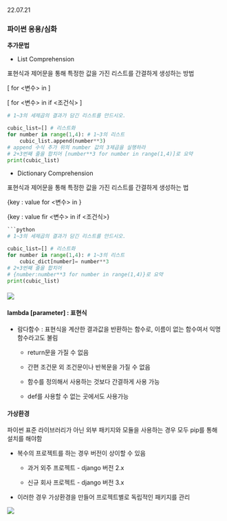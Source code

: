 22.07.21

### 파이썬 응용/심화

**추가문법**

- List Comprehension

표현식과 제어문을 통해 특정한 값을 가진 리스트를 간결하게 생성하는 방법

[ <expression> for <변수> in <iterable> ]

[<experession> for <변수> in <iterable> if <조건식> ]

```python
# 1~3의 세제곱의 결과가 담긴 리스트를 만드시오.

cubic_list=[] # 리스트화
for number in range(1,4): # 1~3의 리스트
    cubic_list.append(number**3) 
# append 수식 추가 위의 number 값의 3제곱을 실행하라
# 2+3번째 줄을 합치어 [number**3 for number in range(1,4)]로 요약
print(cubic_list)


```

- Dictionary Comprehension

표현식과 제어문을 통해 특정한 값을 가진 리스트를 간결하게 생성하는 법

{key : value for <변수> in <irerable>}

{key : value fir <변수> in <iterable> if <조건식>}

```python
```python
# 1~3의 세제곱의 결과가 담긴 리스트를 만드시오.

cubic_list=[] # 리스트화
for number in range(1,4): # 1~3의 리스트
    cubic_dict[number]= number**3 
# 2+3번째 줄을 합치어
# {number:number**3 for number in range(1,4)}로 요약
print(cubic_list)

```

#### ![](C:\Users\ehdgj\AppData\Roaming\marktext\images\2022-07-21-10-39-54-image.png)



#### lambda [parameter] : 표현식

- 람다함수 : 표현식을 계산한 결과값을 반환하는 함수로, 이름이 없는 함수여서 익명함수라고도 불림
  
  - return문을 가질 수 없음
  
  - 간편 조건문 외 조건문이나 반복문을 가질 수 없음
  
  - 함수를 정의해서 사용하는 것보다 간결하게 사용 가능
  
  - def를 사용할 수 없는 곳에서도 사용가능



#### 가상환경

파이썬 표준 라이브러리가 아닌 외부 패키지와 모듈을 사용하는 경우 모두 pip를 통해 설치를 해야함

- 복수의 프로젝트를 하는 경우 버전이 상이할 수 있음
  
  - 과거 외주 프로젝트 - django 버전 2.x
  
  - 신규 회사 프로젝트 - django 버전 3.x

- 이러한 경우 가상환경을 만들어 프로젝트별로 독립적인 패키지를 관리

![](C:\Users\ehdgj\AppData\Roaming\marktext\images\2022-07-21-11-52-43-image.png)
